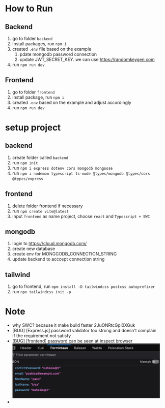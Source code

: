 # How to Run

## Backend

1. go to folder `backend`
2. install packages, run `npm i`
3. created `.env` file based on the example
   1. pdate mongodb password connection
   2. update JWT_SECRET_KEY. we can use https://randomkeygen.com
4. run `npm run dev`

## Frontend

1. go to folder `frontend`
2. install package, run `npm i`
3. created `.env` based on the example and adjust accordingly
4. run `npm run dev`

# setup project

## backend

1. create folder called `backend`
2. run `npm init`
3. run `npm i express dotenv cors mongodb mongoose`
4. run `npm i nodemon typescript ts-node @types/mongodb @types/cors @types/express`

## frontend

1. delete folder frontend if necessary
2. run `npm create vite@latest`
3. input `frontend` as name project, choose `react` and `Typescript + SWC`

## mongodb

1. login to https://cloud.mongodb.com/
2. create new database
3. create env for MONGGODB_CONNECTION_STRING
4. update backend to acccept connection string

## tailwind

1. go to frontend, run `npm install -D tailwindcss postcss autoprefixer`
2. run `npx tailwindcss init -p`

# Note

- why SWC? because it make build faster 2JuONRtcGpl0XGuk
- [BUG] [Express.js] password validator too strong and doesn't complain if the requirement not satisfy
- [BUG] [frontend] password can be seen at inspect browser ![1718427181792](image/README/1718427181792.png)
-
